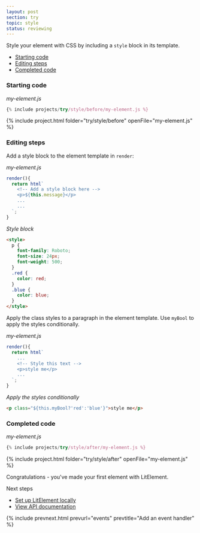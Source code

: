 ```yaml
---
layout: post
section: try
topic: style
status: reviewing
---
```


Style your element with CSS by including a `style` block in its template. 

* [Starting code](#start)
* [Editing steps](#edit)
* [Completed code](#completed)

<a name="start">

### Starting code

_my-element.js_

```js
{% include projects/try/style/before/my-element.js %}
```

{% include project.html folder="try/style/before" openFile="my-element.js" %}

<a name="edit">

### Editing steps

Add a style block to the element template in `render`:

_my-element.js_

```js
render(){
  return html`
    <!-- Add a style block here -->
    <p>${this.message}</p>
    ...
    ...
  `;
}
```

_Style block_

```html
<style>
  p {
    font-family: Roboto;
    font-size: 24px;
    font-weight: 500;
  }
  .red {
    color: red;
  }
  .blue {
    color: blue;
  }
</style>
```

Apply the class styles to a paragraph in the element template. Use `myBool` to apply the styles conditionally.

_my-element.js_

```js
render(){
  return html`
    ...
    <!-- Style this text --> 
    <p>style me</p>
    ...
  `;
}
```

_Apply the styles conditionally_

```html
<p class="${this.myBool?'red':'blue'}">style me</p>
```

<a name="completed">

### Completed code

_my-element.js_

```js
{% include projects/try/style/after/my-element.js %}
```

{% include project.html folder="try/style/after" openFile="my-element.js" %}

Congratulations - you've made your first element with LitElement.

Next steps

* [Set up LitElement locally](/tools/setup)
* [View API documentation](/docs/index)

{% include prevnext.html prevurl="events" prevtitle="Add an event handler" %}
